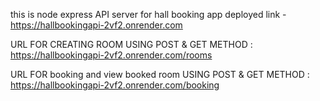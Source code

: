 this is node express API server for hall booking app deployed link -https://hallbookingapi-2vf2.onrender.com

URL FOR CREATING ROOM USING POST & GET METHOD : https://hallbookingapi-2vf2.onrender.com/rooms


URL FOR booking and view booked room USING POST & GET METHOD : https://hallbookingapi-2vf2.onrender.com/booking
